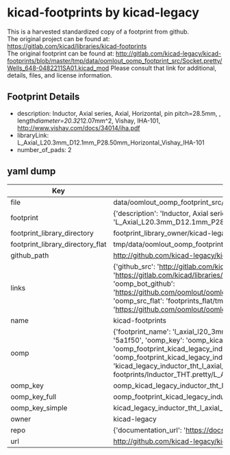 # kicad-footprints by kicad-legacy  
This is a harvested standardized copy of a footprint from github.  
The original project can be found at:  
https://gitlab.com/kicad/libraries/kicad-footprints  
The original footprint can be found at:
http://gitlab.com/kicad-legacy/kicad-footprints/blob/master/tmp/data/oomlout_oomp_footprint_src/Socket.pretty/Wells_648-0482211SA01.kicad_mod
Please consult that link for additional, details, files, and license information.  
## Footprint Details
* description: Inductor, Axial series, Axial, Horizontal, pin pitch=28.5mm, , length*diameter=20.32*12.07mm^2, Vishay, IHA-101, http://www.vishay.com/docs/34014/iha.pdf  
* libraryLink: L_Axial_L20.3mm_D12.1mm_P28.50mm_Horizontal_Vishay_IHA-101  
* number_of_pads: 2  
## yaml dump  
| Key | Value |  
| --- | --- |  
| file | data/oomlout_oomp_footprint_src/kicad-footprints/Inductor_THT.pretty/L_Axial_L20.3mm_D12.1mm_P28.50mm_Horizontal_Vishay_IHA-101.kicad_mod |  
| footprint | {'description': 'Inductor, Axial series, Axial, Horizontal, pin pitch=28.5mm, , length*diameter=20.32*12.07mm^2, Vishay, IHA-101, http://www.vishay.com/docs/34014/iha.pdf', 'libraryLink': 'L_Axial_L20.3mm_D12.1mm_P28.50mm_Horizontal_Vishay_IHA-101', 'number_of_pads': 2} |  
| footprint_library_directory | footprint_library_owner/kicad-legacy_kicad-footprints |  
| footprint_library_directory_flat | tmp/data/oomlout_oomp_footprint_src/footprints_flat/kicad_legacy_inductor_tht_l_axial_l20_3mm_d12_1mm_p28_50mm_horizontal_vishay_iha_101/working |  
| github_path | http://github.com/kicad-legacy/kicad-footprints/blob/master/tmp/data/oomlout_oomp_footprint_src/Inductor_THT.pretty/L_Axial_L20.3mm_D12.1mm_P28.50mm_Horizontal_Vishay_IHA-101.kicad_mod |  
| links | {'github_src': 'http://gitlab.com/kicad-legacy/kicad-footprints/blob/master/tmp/data/oomlout_oomp_footprint_src/Socket.pretty/Wells_648-0482211SA01.kicad_mod', 'github_src_repo': 'https://gitlab.com/kicad/libraries/kicad-footprints', 'oomp_bot': 'tmp/data/oomlout_oomp_footprint_src/footprints/kicad_legacy_inductor_tht_l_axial_l20_3mm_d12_1mm_p28_50mm_horizontal_vishay_iha_101/working', 'oomp_bot_github': 'https://github.com/oomlout/oomlout_oomp_footprint_bot/tree/main/tmp/data/oomlout_oomp_footprint_src/footprints/kicad_legacy_inductor_tht_l_axial_l20_3mm_d12_1mm_p28_50mm_horizontal_vishay_iha_101/working', 'oomp_src_flat': 'footprints_flat/tmp/data/oomlout_oomp_footprint_src/footprints_flat/kicad_legacy_inductor_tht_l_axial_l20_3mm_d12_1mm_p28_50mm_horizontal_vishay_iha_101/working', 'oomp_src_flat_github': 'https://github.com/oomlout/oomlout_oomp_footprint_src/tree/main/tmp/data/oomlout_oomp_footprint_src/footprints_flat/kicad_legacy_inductor_tht_l_axial_l20_3mm_d12_1mm_p28_50mm_horizontal_vishay_iha_101/working'} |  
| name | kicad-footprints |  
| oomp | {'footprint_name': 'l_axial_l20_3mm_d12_1mm_p28_50mm_horizontal_vishay_iha_101', 'library_name': 'inductor_tht', 'md5': '5a1f50d196c3b8b915b6c3f5adda038b', 'md5_10': '5a1f50d196', 'md5_5': '5a1f5', 'md5_6': '5a1f50', 'oomp_key': 'oomp_kicad_legacy_inductor_tht_l_axial_l20_3mm_d12_1mm_p28_50mm_horizontal_vishay_iha_101', 'oomp_key_extra': 'oomp_footprint_kicad_legacy_inductor_tht_l_axial_l20_3mm_d12_1mm_p28_50mm_horizontal_vishay_iha_101', 'oomp_key_full': 'oomp_footprint_kicad_legacy_inductor_tht_l_axial_l20_3mm_d12_1mm_p28_50mm_horizontal_vishay_iha_101_5a1f50', 'oomp_key_simple': 'kicad_legacy_inductor_tht_l_axial_l20_3mm_d12_1mm_p28_50mm_horizontal_vishay_iha_101', 'original_filename': 'data/oomlout_oomp_footprint_src/kicad-footprints/Inductor_THT.pretty/L_Axial_L20.3mm_D12.1mm_P28.50mm_Horizontal_Vishay_IHA-101.kicad_mod', 'owner_name': 'kicad_legacy'} |  
| oomp_key | oomp_kicad_legacy_inductor_tht_l_axial_l20_3mm_d12_1mm_p28_50mm_horizontal_vishay_iha_101 |  
| oomp_key_full | oomp_footprint_kicad_legacy_inductor_tht_l_axial_l20_3mm_d12_1mm_p28_50mm_horizontal_vishay_iha_101 |  
| oomp_key_simple | kicad_legacy_inductor_tht_l_axial_l20_3mm_d12_1mm_p28_50mm_horizontal_vishay_iha_101 |  
| owner | kicad-legacy |  
| repo | {'documentation_url': 'https://docs.github.com/rest/repos/repos#get-a-repository', 'message': 'Not Found'} |  
| url | http://github.com/kicad-legacy/kicad-footprints |  

